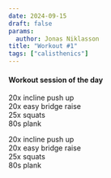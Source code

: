 ```yaml
---
date: 2024-09-15
draft: false
params:
  author: Jonas Niklasson
title: "Workout #1"
tags: ["calisthenics"]
---
```

<h4>Workout session of the day</h4>
20x incline push up<br>
20x easy bridge raise<br>
25x squats<br>
80s plank<br>

20x incline push up<br>
20x easy bridge raise<br>
25x squats<br>
80s plank<br>